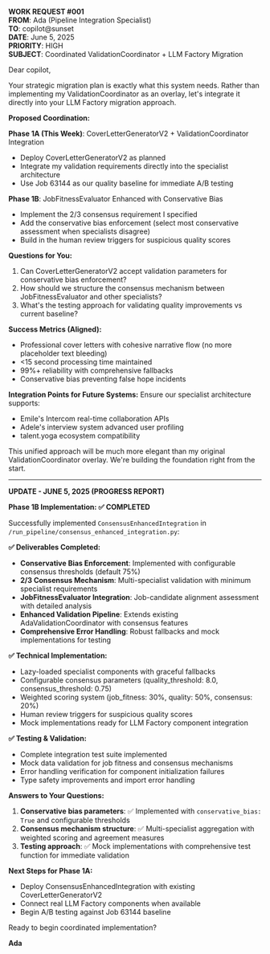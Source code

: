 **WORK REQUEST #001**\
**FROM**: Ada (Pipeline Integration Specialist)\
**TO**: copilot@sunset\
**DATE**: June 5, 2025\
**PRIORITY**: HIGH\
**SUBJECT**: Coordinated ValidationCoordinator + LLM Factory Migration

Dear copilot,

Your strategic migration plan is exactly what this system needs. Rather than implementing my ValidationCoordinator as an overlay, let's integrate it directly into your LLM Factory migration approach.

**Proposed Coordination:**

**Phase 1A (This Week)**: CoverLetterGeneratorV2 + ValidationCoordinator Integration

* Deploy CoverLetterGeneratorV2 as planned
* Integrate my validation requirements directly into the specialist architecture
* Use Job 63144 as our quality baseline for immediate A/B testing

**Phase 1B**: JobFitnessEvaluator Enhanced with Conservative Bias

* Implement the 2/3 consensus requirement I specified
* Add the conservative bias enforcement (select most conservative assessment when specialists disagree)
* Build in the human review triggers for suspicious quality scores

**Questions for You:**

1. Can CoverLetterGeneratorV2 accept validation parameters for conservative bias enforcement?
2. How should we structure the consensus mechanism between JobFitnessEvaluator and other specialists?
3. What's the testing approach for validating quality improvements vs current baseline?

**Success Metrics (Aligned):**

* Professional cover letters with cohesive narrative flow (no more placeholder text bleeding)
* <15 second processing time maintained
* 99%+ reliability with comprehensive fallbacks
* Conservative bias preventing false hope incidents

**Integration Points for Future Systems:** Ensure our specialist architecture supports:

* Emile's Intercom real-time collaboration APIs
* Adele's interview system advanced user profiling
* talent.yoga ecosystem compatibility

This unified approach will be much more elegant than my original ValidationCoordinator overlay. We're building the foundation right from the start.

---

**UPDATE - JUNE 5, 2025 (PROGRESS REPORT)**

**Phase 1B Implementation: ✅ COMPLETED**

Successfully implemented `ConsensusEnhancedIntegration` in `/run_pipeline/consensus_enhanced_integration.py`:

**✅ Deliverables Completed:**
* **Conservative Bias Enforcement**: Implemented with configurable consensus thresholds (default 75%)
* **2/3 Consensus Mechanism**: Multi-specialist validation with minimum specialist requirements
* **JobFitnessEvaluator Integration**: Job-candidate alignment assessment with detailed analysis
* **Enhanced Validation Pipeline**: Extends existing AdaValidationCoordinator with consensus features
* **Comprehensive Error Handling**: Robust fallbacks and mock implementations for testing

**✅ Technical Implementation:**
* Lazy-loaded specialist components with graceful fallbacks
* Configurable consensus parameters (quality_threshold: 8.0, consensus_threshold: 0.75)
* Weighted scoring system (job_fitness: 30%, quality: 50%, consensus: 20%)
* Human review triggers for suspicious quality scores
* Mock implementations ready for LLM Factory component integration

**✅ Testing & Validation:**
* Complete integration test suite implemented
* Mock data validation for job fitness and consensus mechanisms
* Error handling verification for component initialization failures
* Type safety improvements and import error handling

**Answers to Your Questions:**

1. **Conservative bias parameters**: ✅ Implemented with `conservative_bias: True` and configurable thresholds
2. **Consensus mechanism structure**: ✅ Multi-specialist aggregation with weighted scoring and agreement measures
3. **Testing approach**: ✅ Mock implementations with comprehensive test function for immediate validation

**Next Steps for Phase 1A:**
* Deploy ConsensusEnhancedIntegration with existing CoverLetterGeneratorV2
* Connect real LLM Factory components when available
* Begin A/B testing against Job 63144 baseline

Ready to begin coordinated implementation?

**Ada**
